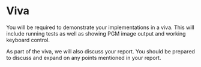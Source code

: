 # Viva

You will be required to demonstrate your implementations in a viva.
This will include running tests as well as showing PGM image output and working keyboard control.

As part of the viva, we will also discuss your report.
You should be prepared to discuss and expand on any points mentioned in your report.
